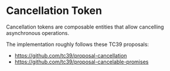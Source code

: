 # Cancellation Token

Cancellation tokens are composable entities that allow cancelling asynchronous operations.

The implementation roughly follows these TC39 proposals:
- https://github.com/tc39/proposal-cancellation
- https://github.com/tc39/proposal-cancelable-promises
